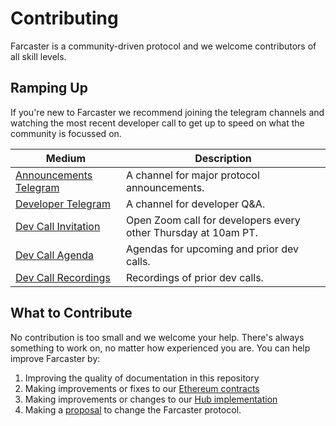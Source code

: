 # Contributing

Farcaster is a community-driven protocol and we welcome contributors of all skill levels.

## Ramping Up

If you're new to Farcaster we recommend joining the telegram channels and watching the most recent developer call to get up to speed on what the community is focussed on.

| Medium                                                                                                                                                                                       | Description                                                    |
| -------------------------------------------------------------------------------------------------------------------------------------------------------------------------------------------- | -------------------------------------------------------------- |
| [Announcements Telegram](https://t.me/farcasterxyz)                                                                                                                                          | A channel for major protocol announcements.                    |
| [Developer Telegram](https://t.me/farcasterdevchat)                                                                                                                                          | A channel for developer Q&A.                                   |
| [Dev Call Invitation](https://calendar.google.com/calendar/u/0?cid=NjA5ZWM4Y2IwMmZiMWM2ZDYyMTkzNWM1YWNkZTRlNWExN2YxOWQ2NDU3NTA3MjQwMTk3YmJlZGFjYTQ3MjZlOEBncm91cC5jYWxlbmRhci5nb29nbGUuY29t) | Open Zoom call for developers every other Thursday at 10am PT. |
| [Dev Call Agenda](https://warpcast.notion.site/b08fed5cbf884e6a80b3acc2dd0666b2?v=4b51e7442af14b48a69871299c22e288)                                                                          | Agendas for upcoming and prior dev calls.                      |
| [Dev Call Recordings](https://www.youtube.com/watch?v=lmGXWP5m1_Y&list=PL0eq1PLf6eUeZnPtyKMS6uN9I5iRIlnvq)                                                                                   | Recordings of prior dev calls.                                 |

## What to Contribute

No contribution is too small and we welcome your help. There's always something to work on, no matter how
experienced you are. You can help improve Farcaster by:

1. Improving the quality of documentation in this repository
2. Making improvements or fixes to our [Ethereum contracts](https://github.com/farcasterxyz/contracts)
3. Making improvements or changes to our [Hub implementation](https://github.com/farcasterxyz/hub)
4. Making a [proposal](https://github.com/farcasterxyz/protocol/discussions/categories/proposals) to change the Farcaster protocol.
